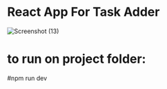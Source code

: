 # React App For Task Adder
![Screenshot (13)](https://github.com/user-attachments/assets/b6431c8b-4df9-4495-88f2-b220eb4db0b1)
# to run on project folder:
  #npm run dev
